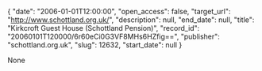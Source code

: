 {
  "date": "2006-01-01T12:00:00", 
  "open_access": false, 
  "target_url": "http://www.schottland.org.uk/", 
  "description": null, 
  "end_date": null, 
  "title": "Kirkcroft Guest House (Schottland Pension)", 
  "record_id": "20060101T120000/6r60eCi0G3VF8MHs6HZfig==", 
  "publisher": "schottland.org.uk", 
  "slug": 12632, 
  "start_date": null
}

None